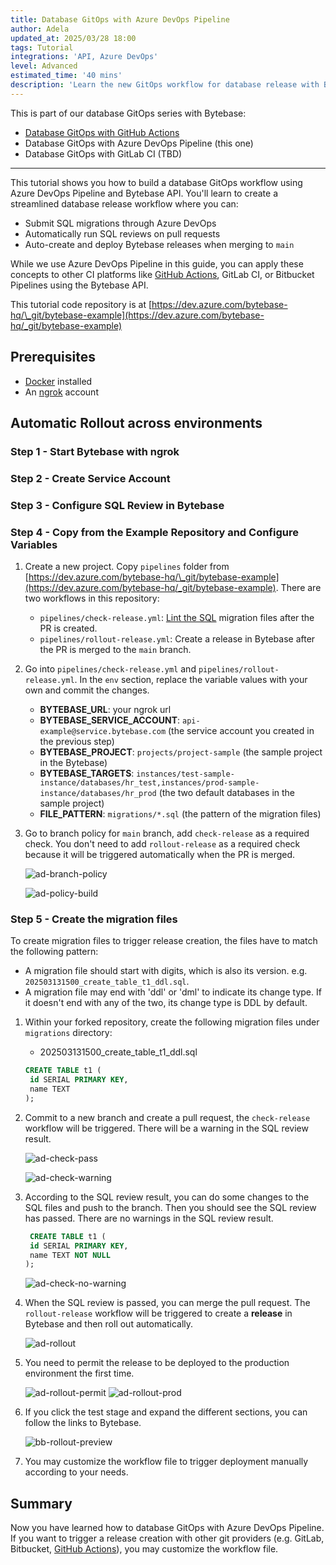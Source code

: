 ```yaml
---
title: Database GitOps with Azure DevOps Pipeline
author: Adela
updated_at: 2025/03/28 18:00
tags: Tutorial
integrations: 'API, Azure DevOps'
level: Advanced
estimated_time: '40 mins'
description: 'Learn the new GitOps workflow for database release with Bytebase.'
---
```


This is part of our database GitOps series with Bytebase:

- [Database GitOps with GitHub Actions](/docs/tutorials/gitops-github-workflow)
- Database GitOps with Azure DevOps Pipeline (this one)
- Database GitOps with GitLab CI (TBD)

---

This tutorial shows you how to build a database GitOps workflow using Azure DevOps Pipeline and Bytebase API. You'll learn to create a streamlined database release workflow where you can:

- Submit SQL migrations through Azure DevOps
- Automatically run SQL reviews on pull requests
- Auto-create and deploy Bytebase releases when merging to `main`

While we use Azure DevOps Pipeline in this guide, you can apply these concepts to other CI platforms like [GitHub Actions](/docs/tutorials/gitops-github-workflow), GitLab CI, or Bitbucket Pipelines using the Bytebase API.

<HintBlock type="info">

This tutorial code repository is at [https://dev.azure.com/bytebase-hq/\_git/bytebase-example](https://dev.azure.com/bytebase-hq/_git/bytebase-example)

</HintBlock>

## Prerequisites

- [Docker](https://www.docker.com/) installed
- An [ngrok](https://ngrok.com/) account

## Automatic Rollout across environments

### Step 1 - Start Bytebase with ngrok

<IncludeBlock url="/docs/get-started/install/vcs-with-ngrok"></IncludeBlock>

### Step 2 - Create Service Account

<IncludeBlock url="/docs/share/tutorials/create-service-account-gitops"></IncludeBlock>

### Step 3 - Configure SQL Review in Bytebase

<IncludeBlock url="/docs/share/tutorials/config-sql-review"></IncludeBlock>

### Step 4 - Copy from the Example Repository and Configure Variables

1. Create a new project. Copy `pipelines` folder from [https://dev.azure.com/bytebase-hq/\_git/bytebase-example](https://dev.azure.com/bytebase-hq/_git/bytebase-example). There are two workflows in this repository:

   - `pipelines/check-release.yml`: [Lint the SQL](/docs/sql-review/overview/) migration files after the PR is created.
   - `pipelines/rollout-release.yml`: Create a release in Bytebase after the PR is merged to the `main` branch.

1. Go into `pipelines/check-release.yml` and `pipelines/rollout-release.yml`. In the `env` section, replace the variable values with your own and commit the changes.

   - **BYTEBASE_URL**: your ngrok url
   - **BYTEBASE_SERVICE_ACCOUNT**: `api-example@service.bytebase.com` (the service account you created in the previous step)
   - **BYTEBASE_PROJECT**: `projects/project-sample` (the sample project in the Bytebase)
   - **BYTEBASE_TARGETS**: `instances/test-sample-instance/databases/hr_test,instances/prod-sample-instance/databases/hr_prod` (the two default databases in the sample project)
   - **FILE_PATTERN**: `migrations/*.sql` (the pattern of the migration files)

1. Go to branch policy for `main` branch, add `check-release` as a required check. You don't need to add `rollout-release` as a required check because it will be triggered automatically when the PR is merged.

   ![ad-branch-policy](/content/docs/tutorials/gitops-azure-devops-workflow/ad-branch-policy.webp)

   ![ad-policy-build](/content/docs/tutorials/gitops-azure-devops-workflow/ad-policy-build.webp)

### Step 5 - Create the migration files

To create migration files to trigger release creation, the files have to match the following pattern:

- A migration file should start with digits, which is also its version. e.g. `202503131500_create_table_t1_ddl.sql`.
- A migration file may end with 'ddl' or 'dml' to indicate its change type. If it doesn't end with any of the two, its change type is DDL by default.

1. Within your forked repository, create the following migration files under `migrations` directory:

   - 202503131500_create_table_t1_ddl.sql

   ```sql
   CREATE TABLE t1 (
    id SERIAL PRIMARY KEY,
    name TEXT
   );
   ```

1. Commit to a new branch and create a pull request, the `check-release` workflow will be triggered. There will be a warning in the SQL review result.

   ![ad-check-pass](/content/docs/tutorials/gitops-azure-devops-workflow/ad-check-pass.webp)

   ![ad-check-warning](/content/docs/tutorials/gitops-azure-devops-workflow/ad-check-warning.webp)

1. According to the SQL review result, you can do some changes to the SQL files and push to the branch. Then you should see the SQL review has passed. There are no warnings in the SQL review result.

   ```sql
    CREATE TABLE t1 (
    id SERIAL PRIMARY KEY,
    name TEXT NOT NULL
   );
   ```

   ![ad-check-no-warning](/content/docs/tutorials/gitops-azure-devops-workflow/ad-check-no-warning.webp)

1. When the SQL review is passed, you can merge the pull request. The `rollout-release` workflow will be triggered to create a **release** in Bytebase and then roll out automatically.

   ![ad-rollout](/content/docs/tutorials/gitops-azure-devops-workflow/ad-rollout.webp)

1. You need to permit the release to be deployed to the production environment the first time.

   ![ad-rollout-permit](/content/docs/tutorials/gitops-azure-devops-workflow/ad-rollout-permit.webp)
   ![ad-rollout-prod](/content/docs/tutorials/gitops-azure-devops-workflow/ad-rollout-prod.webp)

1. If you click the test stage and expand the different sections, you can follow the links to Bytebase.

   ![bb-rollout-preview](/content/docs/tutorials/gitops-azure-devops-workflow/bb-rollout-preview.webp)

1. You may customize the workflow file to trigger deployment manually according to your needs.

## Summary

Now you have learned how to database GitOps with Azure DevOps Pipeline. If you want to trigger a release creation with other git providers (e.g. GitLab, Bitbucket, [GitHub Actions](/docs/tutorials/gitops-github-workflow)), you may customize the workflow file.
